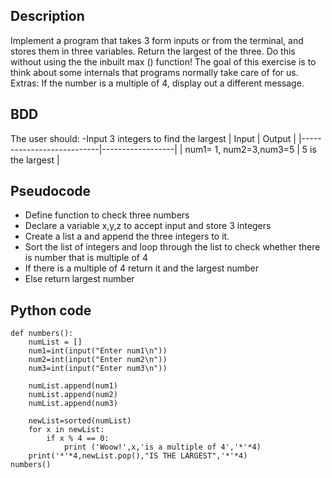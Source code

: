 ## Description
Implement a program that takes 3 form inputs or from the terminal, and stores them in three variables. Return the largest of the three. Do this without using the the inbuilt max () function!
The goal of this exercise is to think about some internals that programs normally take care of for us. 
Extras:
If the number is a multiple of 4, display out a different message.
 
## BDD
The user should:
  -Input 3 integers to find the largest
|          Input            |      Output      |
|---------------------------|------------------|
|    num1= 1, num2=3,num3=5 | 5 is the largest | 

## Pseudocode
- Define function to check three numbers
- Declare a variable x,y,z to accept input and store 3 integers
- Create a list a and append the three integers to it.
- Sort the list of integers and loop through the list to check whether there is number that is multiple of 4
- If there is a multiple of 4 return it and the largest number
- Else return largest number
## Python code
```text
def numbers():
    numList = []
    num1=int(input("Enter num1\n"))
    num2=int(input("Enter num2\n"))
    num3=int(input("Enter num3\n"))
    
    numList.append(num1)
    numList.append(num2)
    numList.append(num3)
    
    newList=sorted(numList)
    for x in newList:
        if x % 4 == 0:
            print ('Woow!',x,'is a multiple of 4','*'*4)
    print('*'*4,newList.pop(),"IS THE LARGEST",'*'*4)
numbers()
```
